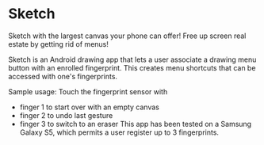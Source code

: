 # Sketch
Sketch with the largest canvas your phone can offer!
Free up screen real estate by getting rid of menus!

Sketch is an Android drawing app that lets a user associate a drawing menu button with an enrolled fingerprint.
This creates menu shortcuts that can be accessed with one's fingerprints.

Sample usage: Touch the fingerprint sensor with
- finger 1 to start over with an empty canvas
- finger 2 to undo last gesture
- finger 3 to switch to an eraser
This app has been tested on a Samsung Galaxy S5, which permits a user register up to 3 fingerprints.
